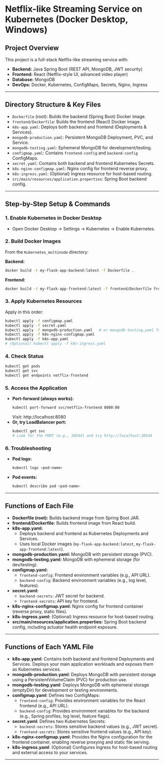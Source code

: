 # Netflix-like Streaming Service on Kubernetes (Docker Desktop, Windows)

## Project Overview

This project is a full-stack Netflix-like streaming service with:

- **Backend:** Java Spring Boot (REST API, MongoDB, JWT security)
- **Frontend:** React (Netflix-style UI, advanced video player)
- **Database:** MongoDB
- **DevOps:** Docker, Kubernetes, ConfigMaps, Secrets, Nginx, Ingress

---

## Directory Structure & Key Files

- `Dockerfile` (root): Builds the backend (Spring Boot) Docker image.
- `frontend/Dockerfile`: Builds the frontend (React) Docker image.
- `k8s-app.yaml`: Deploys both backend and frontend (Deployments & Services).
- `mongodb-production.yaml`: Persistent MongoDB Deployment, PVC, and Service.
- `mongodb-testing.yaml`: Ephemeral MongoDB for development/testing.
- `configmap.yaml`: Contains `frontend-config` and `backend-config` ConfigMaps.
- `secret.yaml`: Contains both backend and frontend Kubernetes Secrets.
- `k8s-nginx-configmap.yaml`: Nginx config for frontend reverse proxy.
- `k8s-ingress.yaml`: (Optional) Ingress resource for host-based routing.
- `src/main/resources/application.properties`: Spring Boot backend config.

---

## Step-by-Step Setup & Commands

### 1. Enable Kubernetes in Docker Desktop

- Open Docker Desktop → Settings → Kubernetes → Enable Kubernetes.

### 2. Build Docker Images

From the `Kubernetes_multinode` directory:

**Backend:**

```bash
docker build -t my-flask-app-backend:latest -f Dockerfile .
```

**Frontend:**

```bash
docker build -t my-flask-app-frontend:latest -f frontend/Dockerfile frontend
```

### 3. Apply Kubernetes Resources

Apply in this order:

```bash
kubectl apply -f configmap.yaml
kubectl apply -f secret.yaml
kubectl apply -f mongodb-production.yaml   # or mongodb-testing.yaml for dev
kubectl apply -f k8s-nginx-configmap.yaml
kubectl apply -f k8s-app.yaml
# (Optional) kubectl apply -f k8s-ingress.yaml
```

### 4. Check Status

```bash
kubectl get pods
kubectl get svc
kubectl get endpoints netflix-frontend
```

### 5. Access the Application

- **Port-forward (always works):**
  ```bash
  kubectl port-forward svc/netflix-frontend 8080:80
  ```
  Visit: http://localhost:8080
- **Or, try LoadBalancer port:**
  ```bash
  kubectl get svc
  # Look for the PORT (e.g., 30544) and try http://localhost:30544
  ```

### 6. Troubleshooting

- **Pod logs:**
  ```bash
  kubectl logs <pod-name>
  ```
- **Pod events:**
  ```bash
  kubectl describe pod <pod-name>
  ```

---

## Functions of Each File

- **Dockerfile (root):** Builds backend image from Spring Boot JAR.
- **frontend/Dockerfile:** Builds frontend image from React build.
- **k8s-app.yaml:**
  - Deploys backend and frontend as Kubernetes Deployments and Services.
  - Uses local Docker images (`my-flask-app-backend:latest`, `my-flask-app-frontend:latest`).
- **mongodb-production.yaml:** MongoDB with persistent storage (PVC).
- **mongodb-testing.yaml:** MongoDB with ephemeral storage (for dev/testing).
- **configmap.yaml:**
  - `frontend-config`: Frontend environment variables (e.g., API URL).
  - `backend-config`: Backend environment variables (e.g., log level, features).
- **secret.yaml:**
  - `backend-secrets`: JWT secret for backend.
  - `frontend-secrets`: API key for frontend.
- **k8s-nginx-configmap.yaml:** Nginx config for frontend container (reverse proxy, static files).
- **k8s-ingress.yaml:** (Optional) Ingress resource for host-based routing.
- **src/main/resources/application.properties:** Spring Boot backend config, including actuator health endpoint exposure.

---

## Functions of Each YAML File

- **k8s-app.yaml**: Contains both backend and frontend Deployments and Services. Deploys your main application workloads and exposes them as Kubernetes services.
- **mongodb-production.yaml**: Deploys MongoDB with persistent storage using a PersistentVolumeClaim (PVC) for production use.
- **mongodb-testing.yaml**: Deploys MongoDB with ephemeral storage (emptyDir) for development or testing environments.
- **configmap.yaml**: Defines two ConfigMaps:
  - `frontend-config`: Provides environment variables for the React frontend (e.g., API URL).
  - `backend-config`: Provides environment variables for the backend (e.g., Spring profiles, log level, feature flags).
- **secret.yaml**: Defines two Kubernetes Secrets:
  - `backend-secrets`: Stores sensitive backend values (e.g., JWT secret).
  - `frontend-secrets`: Stores sensitive frontend values (e.g., API key).
- **k8s-nginx-configmap.yaml**: Provides the Nginx configuration for the frontend container, enabling reverse proxying and static file serving.
- **k8s-ingress.yaml**: (Optional) Configures Ingress for host-based routing and external access to your services.

---
